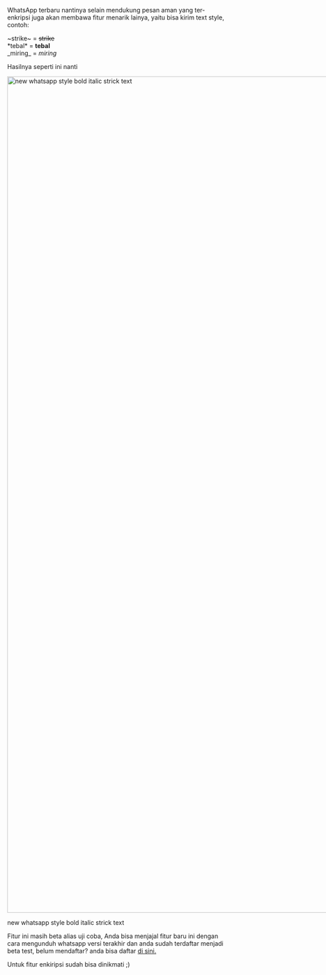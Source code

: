 <p>WhatsApp terbaru nantinya selain mendukung pesan aman yang ter-enkripsi juga akan membawa fitur menarik lainya, yaitu bisa kirim text style, contoh:</p>
<p>~strike~ = <del>strike<br>
</del>*tebal* = <strong>tebal</strong><br>
_miring_ = <em>miring</em></p>
<p>Hasilnya seperti ini nanti</p>
<div id="attachment_2142" style="width: 1090px" class="wp-caption aligncenter thumbnail"><a href="https://eggoez.bitbucket.io/wp-content/uploads/2016/04/Screenshot_2016-04-07-21-54-39.png" rel="attachment wp-att-2142" class="fancybox image"><img class="size-full wp-image-2142" src="https://eggoez.bitbucket.io/wp-content/uploads/2016/04/Screenshot_2016-04-07-21-54-39.png" alt="new whatsapp style bold italic strick text" srcset="https://eggoez.bitbucket.io/wp-content/uploads/2016/04/Screenshot_2016-04-07-21-54-39-768x1365.png 768w, https://eggoez.bitbucket.io/wp-content/uploads/2016/04/Screenshot_2016-04-07-21-54-39-576x1024.png 576w, https://eggoez.bitbucket.io/wp-content/uploads/2016/04/Screenshot_2016-04-07-21-54-39-900x1600.png 900w, https://eggoez.bitbucket.io/wp-content/uploads/2016/04/Screenshot_2016-04-07-21-54-39.png 1080w" sizes="(max-width: 1080px) 100vw, 1080px" width="1080" height="1920"></a><p class="wp-caption-text">new whatsapp style bold italic strick text</p></div>
<p>Fitur ini masih beta alias uji coba, Anda bisa menjajal fitur baru ini dengan cara mengunduh whatsapp versi terakhir dan anda sudah terdaftar menjadi beta test, belum mendaftar? anda bisa daftar <a href="https://play.google.com/apps/testing/com.whatsapp/join?hl=id">di sini.</a></p>
<p>Untuk fitur enkiripsi sudah bisa dinikmati ;)</p>